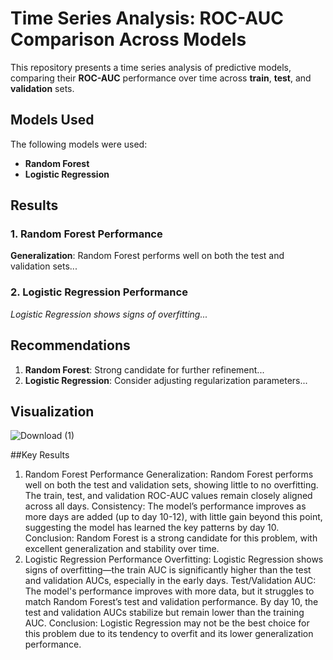 # Time Series Analysis: ROC-AUC Comparison Across Models

This repository presents a time series analysis of predictive models, comparing their **ROC-AUC** performance over time across **train**, **test**, and **validation** sets.

## Models Used

The following models were used:
- **Random Forest**
- **Logistic Regression**

## Results

### 1. Random Forest Performance

**Generalization**: Random Forest performs well on both the test and validation sets...

### 2. Logistic Regression Performance

_Logistic Regression shows signs of overfitting..._

## Recommendations

1. **Random Forest**: Strong candidate for further refinement...
2. **Logistic Regression**: Consider adjusting regularization parameters...

## Visualization

![Download (1)](https://github.com/user-attachments/assets/fbe7396e-daae-4ac9-b3bc-9d753bd1344d)

##Key Results
1. Random Forest Performance
Generalization: Random Forest performs well on both the test and validation sets, showing little to no overfitting. The train, test, and validation ROC-AUC values remain closely aligned across all days.
Consistency: The model’s performance improves as more days are added (up to day 10-12), with little gain beyond this point, suggesting the model has learned the key patterns by day 10.
Conclusion: Random Forest is a strong candidate for this problem, with excellent generalization and stability over time.
2. Logistic Regression Performance
Overfitting: Logistic Regression shows signs of overfitting—the train AUC is significantly higher than the test and validation AUCs, especially in the early days.
Test/Validation AUC: The model's performance improves with more data, but it struggles to match Random Forest’s test and validation performance. By day 10, the test and validation AUCs stabilize but remain lower than the training AUC.
Conclusion: Logistic Regression may not be the best choice for this problem due to its tendency to overfit and its lower generalization performance.
